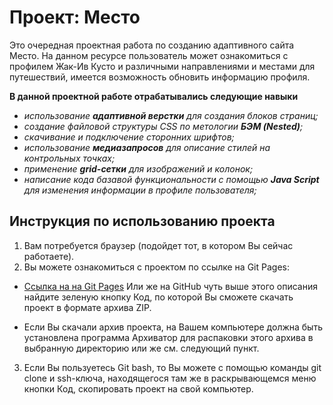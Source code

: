 # Проект: Место

Это очередная проектная работа по созданию адаптивного сайта Место.
На данном ресурсе пользователь может ознакомиться с профилем Жак-Ив Кусто и различными направлениями и местами для путешествий, имеется возможность обновить информацию профиля.

**В данной проектной работе отрабатывались следующие навыки**

* _использование **адаптивной верстки** для создания блоков страниц;_
* _создание файловой структуры CSS по метологии **БЭМ (Nested)**;_
* _скачивание и подключение сторонних шрифтов;_
* _использование **медиазапросов** для описание стилей на контрольных точках;_
* _применение **grid-сетки** для изображений и колонок;_
* _написание кода базавой функциональности с помощью **Java Script** для изменения информации в профиле пользователя;_


## Инструкция по использованию проекта

1. Вам потребуется браузер (подойдет тот, в котором Вы сейчас работаете).
2. Вы можете ознакомиться с проектом по ссылке на Git Pages:
* [Ссылка на на Git Pages](https://ksensokolova.github.io/russian-travel/)
Или же на GitHub чуть выше этого описания найдите зеленую кнопку Код, по которой Вы сможете скачать проект в формате архива ZIP.
 - Если Вы скачали архив проекта, на Вашем компьютере должна быть установлена программа Архиватор для распаковки этого архива в выбранную директорию или же см. следующий пункт.
3. Если Вы пользуетесь Git bash, то Вы можете с помощью команды git clone и ssh-ключа, находящегося там же в раскрывающемся меню кнопки Код, скопировать проект на свой компьютер.
